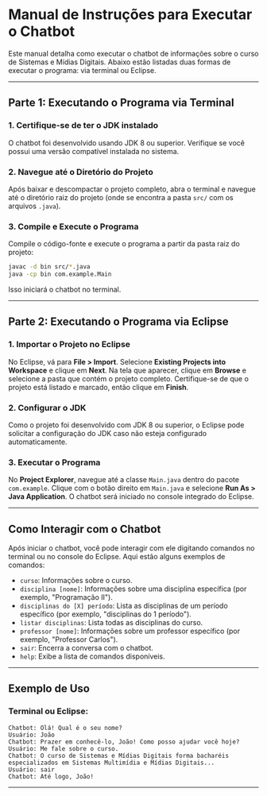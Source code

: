 


# Manual de Instruções para Executar o Chatbot

Este manual detalha como executar o chatbot de informações sobre o curso de Sistemas e Mídias Digitais. Abaixo estão listadas duas formas de executar o programa: via terminal ou Eclipse.

---

## Parte 1: Executando o Programa via Terminal

### 1. Certifique-se de ter o JDK instalado
O chatbot foi desenvolvido usando JDK 8 ou superior. Verifique se você possui uma versão compatível instalada no sistema.

### 2. Navegue até o Diretório do Projeto
Após baixar e descompactar o projeto completo, abra o terminal e navegue até o diretório raiz do projeto (onde se encontra a pasta `src/` com os arquivos `.java`).

### 3. Compile e Execute o Programa
Compile o código-fonte e execute o programa a partir da pasta raiz do projeto:

```bash
javac -d bin src/*.java
java -cp bin com.example.Main
```

Isso iniciará o chatbot no terminal.

---

## Parte 2: Executando o Programa via Eclipse

### 1. Importar o Projeto no Eclipse
No Eclipse, vá para **File > Import**.
Selecione **Existing Projects into Workspace** e clique em **Next**.
Na tela que aparecer, clique em **Browse** e selecione a pasta que contém o projeto completo.
Certifique-se de que o projeto está listado e marcado, então clique em **Finish**.

### 2. Configurar o JDK
Como o projeto foi desenvolvido com JDK 8 ou superior, o Eclipse pode solicitar a configuração do JDK caso não esteja configurado automaticamente.

### 3. Executar o Programa
No **Project Explorer**, navegue até a classe `Main.java` dentro do pacote `com.example`.
Clique com o botão direito em `Main.java` e selecione **Run As > Java Application**.
O chatbot será iniciado no console integrado do Eclipse.

---

## Como Interagir com o Chatbot

Após iniciar o chatbot, você pode interagir com ele digitando comandos no terminal ou no console do Eclipse. Aqui estão alguns exemplos de comandos:

- `curso`: Informações sobre o curso.
- `disciplina [nome]`: Informações sobre uma disciplina específica (por exemplo, "Programação II").
- `disciplinas do [X] período`: Lista as disciplinas de um período específico (por exemplo, "disciplinas do 1 período").
- `listar disciplinas`: Lista todas as disciplinas do curso.
- `professor [nome]`: Informações sobre um professor específico (por exemplo, "Professor Carlos").
- `sair`: Encerra a conversa com o chatbot.
- `help`: Exibe a lista de comandos disponíveis.

---

## Exemplo de Uso

### Terminal ou Eclipse:
```
Chatbot: Olá! Qual é o seu nome?
Usuário: João
Chatbot: Prazer em conhecê-lo, João! Como posso ajudar você hoje?
Usuário: Me fale sobre o curso.
Chatbot: O curso de Sistemas e Mídias Digitais forma bacharéis especializados em Sistemas Multimídia e Mídias Digitais...
Usuário: sair
Chatbot: Até logo, João!
```
---